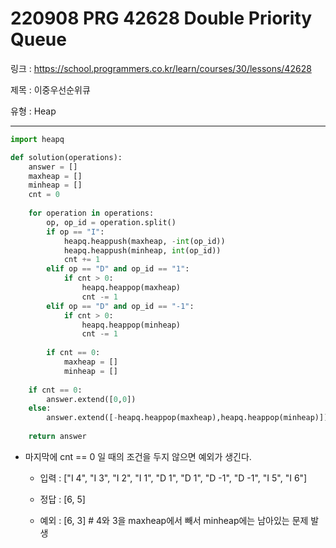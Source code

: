 # 220908 PRG 42628 Double Priority Queue

링크 : https://school.programmers.co.kr/learn/courses/30/lessons/42628

제목 : 이중우선순위큐

유형 : Heap

---

```python
import heapq

def solution(operations):
    answer = []
    maxheap = []
    minheap = []
    cnt = 0
    
    for operation in operations:
        op, op_id = operation.split()
        if op == "I":
            heapq.heappush(maxheap, -int(op_id))
            heapq.heappush(minheap, int(op_id))
            cnt += 1
        elif op == "D" and op_id == "1":
            if cnt > 0:
                heapq.heappop(maxheap)
                cnt -= 1
        elif op == "D" and op_id == "-1":
            if cnt > 0:
                heapq.heappop(minheap)
                cnt -= 1
        
        if cnt == 0:
            maxheap = []
            minheap = []
    
    if cnt == 0:
        answer.extend([0,0])
    else:
        answer.extend([-heapq.heappop(maxheap),heapq.heappop(minheap)])
    
    return answer
```

- 마지막에 cnt == 0 일 때의 조건을 두지 않으면 예외가 생긴다.
  
  - 입력 : ["I 4", "I 3", "I 2", "I 1", "D 1", "D 1", "D -1", "D -1", "I 5", "I 6"]
  
  - 정답 : [6, 5]
  
  - 예외 : [6, 3] # 4와 3을 maxheap에서 빼서 minheap에는 남아있는 문제 발생
